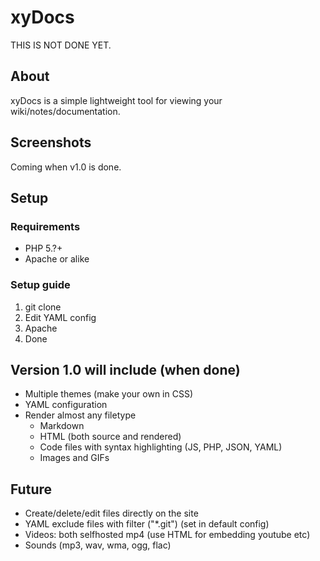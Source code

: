 # xyDocs

THIS IS NOT DONE YET.

## About
xyDocs is a simple lightweight tool for viewing your wiki/notes/documentation.

## Screenshots
Coming when v1.0 is done.

## Setup
### Requirements
- PHP 5.?+
- Apache or alike

### Setup guide
1. git clone
1. Edit YAML config
1. Apache
1. Done

## Version 1.0 will include (when done)
- Multiple themes (make your own in CSS)
- YAML configuration
- Render almost any filetype
	- Markdown
	- HTML (both source and rendered)
	- Code files with syntax highlighting (JS, PHP, JSON, YAML)
	- Images and GIFs

## Future
- Create/delete/edit files directly on the site
- YAML exclude files with filter ("*.git") (set in default config)
- Videos: both selfhosted mp4 (use HTML for embedding youtube etc)
- Sounds (mp3, wav, wma, ogg, flac)
